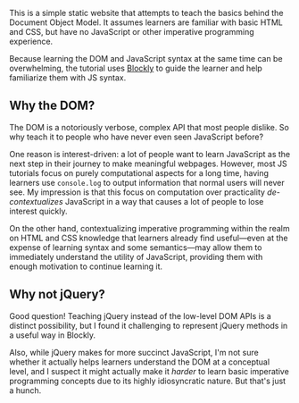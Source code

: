 This is a simple static website that attempts to teach the basics
behind the Document Object Model. It assumes learners are familiar with
basic HTML and CSS, but have no JavaScript or other imperative programming
experience.

Because learning the DOM and JavaScript syntax at the same time can be
overwhelming, the tutorial uses [Blockly][] to guide the learner and help
familiarize them with JS syntax.

## Why the DOM?

The DOM is a notoriously verbose, complex API that most people dislike. So
why teach it to people who have never even seen JavaScript before?

One reason is interest-driven: a lot of people want to learn JavaScript as
the next step in their journey to make meaningful webpages. However, most
JS tutorials focus on purely computational aspects for a long time, having
learners use `console.log` to output information that normal users will
never see. My impression is that this focus on computation over practicality
*de-contextualizes* JavaScript in a way that causes a lot of people to
lose interest quickly.

On the other hand, contextualizing imperative programming
within the realm on HTML and CSS knowledge that learners already find
useful&mdash;even at the expense of learning syntax and some 
semantics&mdash;may allow them to immediately understand the utility of 
JavaScript, providing them with enough motivation to continue learning it.

## Why not jQuery?

Good question! Teaching jQuery instead of the low-level DOM APIs is
a distinct possibility, but I found it challenging to represent jQuery
methods in a useful way in Blockly.

Also, while jQuery makes for more succinct JavaScript, I'm not sure
whether it actually helps learners understand the DOM at a conceptual
level, and I suspect it might actually make it *harder* to learn basic
imperative programming concepts due to its highly idiosyncratic nature.
But that's just a hunch.

  [Blockly]: https://code.google.com/p/blockly/source/browse/
